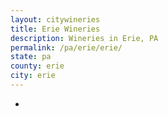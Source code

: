```yaml
---
layout: citywineries
title: Erie Wineries
description: Wineries in Erie, PA
permalink: /pa/erie/erie/
state: pa
county: erie
city: erie
---
```

-
